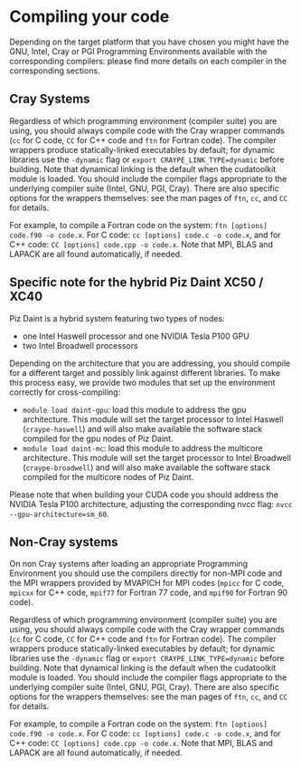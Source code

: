 # Compiling your code

Depending on the target platform that you have chosen you might have the GNU, Intel, Cray or PGI Programming Environments  available with the corresponding compilers: please find more details on each compiler in the corresponding sections.

## Cray Systems

Regardless of which programming environment (compiler suite) you are using, you should always compile code with the Cray wrapper commands (`cc` for C code, `CC` for C++ code and `ftn` for Fortran code). 
The compiler wrappers produce statically-linked executables by default; for dynamic libraries use the `-dynamic` flag or `export CRAYPE_LINK_TYPE=dynamic` before building.
Note that dynamical linking is the default when the cudatoolkit module is loaded. You should include the compiler flags appropriate to the underlying compiler suite (Intel, GNU, PGI, Cray). There are also specific options for the wrappers themselves: see the man pages of `ftn`, `cc`, and `CC` for details.

For example, to compile a Fortran code on the system: `ftn [options] code.f90 -o code.x`. For C code: `cc [options] code.c -o code.x`, and for C++ code: `CC [options] code.cpp -o code.x`. Note that MPI, BLAS and LAPACK are all found automatically, if needed.

## Specific note for the hybrid Piz Daint XC50 / XC40

Piz Daint is a hybrid system featuring two types of nodes:
* one Intel Haswell processor and one NVIDIA Tesla P100 GPU
* two Intel Broadwell processors

Depending on the architecture that you are addressing, you should compile for a different target and possibly link against different libraries. To make this process easy, we provide two modules that set up the environment correctly for cross-compiling:

* `module load daint-gpu`: load this module to address the gpu architecture. This module will set the target processor to Intel Haswell (`craype-haswell`) and will also make available the software stack compiled for the gpu nodes of Piz Daint.
* `module load daint-mc`: load this module to address the multicore architecture. This module will set the target processor to Intel Broadwell (`craype-broadwell`) and will also make available the software stack compiled for the multicore nodes of Piz Daint.

Please note that when building your CUDA code you should address the NVIDIA Tesla P100 architecture, adjusting the corresponding nvcc flag: `nvcc --gpu-architecture=sm_60`.

## Non-Cray systems

On non Cray systems after loading an appropriate Programming Environment you should use the compilers directly for non-MPI code and the MPI wrappers provided by MVAPICH for MPI codes (`mpicc` for C code, `mpicxx` for C++ code, `mpif77` for Fortran 77 code, and `mpif90` for Fortran 90 code).

Regardless of which programming environment (compiler suite) you are using, you should always compile code with the Cray wrapper commands (`cc` for C code, `CC` for C++ code and `ftn` for Fortran code). The compiler wrappers produce statically-linked executables by default; for dynamic libraries use the `-dynamic` flag or `export CRAYPE_LINK_TYPE=dynamic` before building.
Note that dynamical linking is the default when the cudatoolkit module is loaded. You should include the compiler flags appropriate to the underlying compiler suite (Intel, GNU, PGI, Cray). There are also specific options for the wrappers themselves: see the man pages of `ftn`, `cc`, and `CC` for details.

For example, to compile a Fortran code on the system: `ftn [options] code.f90 -o code.x`. For C code: `cc [options] code.c -o code.x`, and for C++ code: `CC [options] code.cpp -o code.x`. Note that MPI, BLAS and LAPACK are all found automatically, if needed.
